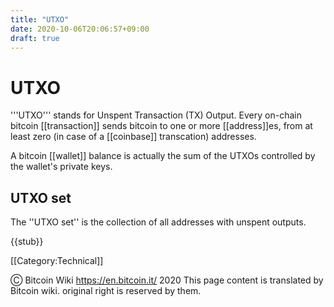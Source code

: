 ```yaml
---
title: "UTXO"
date: 2020-10-06T20:06:57+09:00
draft: true
---
```


# UTXO

'''UTXO''' stands for Unspent Transaction (TX) Output. Every on-chain bitcoin [[transaction]] sends bitcoin to one or more [[address]]es, from at least zero (in case of a [[coinbase]] transcation) addresses.

A bitcoin [[wallet]] balance is actually the sum of the UTXOs controlled by the wallet's private keys.

## UTXO set

The ''UTXO set'' is the collection of all addresses with unspent outputs.

{{stub}}

[[Category:Technical]]

Ⓒ Bitcoin Wiki https://en.bitcoin.it/ 2020
This page content is translated by Bitcoin wiki. original right is reserved by them.
